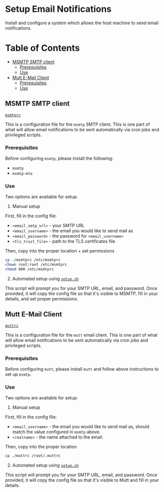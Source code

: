 # Setup Email Notifications

Install and configure a system which allows the host machine to send email notifications.




# Table of Contents

- [MSMTP SMTP client](#MSMTP-SMTP-client)
  - [Prerequisites](#Prerequisites)
  - [Use](#Use)
- [Mutt E-Mail Client](#Mutt-E-Mail-Client)
  - [Prerequisites](#Prerequisites-1)
  - [Use](#Use-1)




## MSMTP SMTP client
[`msmtprc`](msmtprc)

This is a configuration file for the `msmtp` SMTP client. This is one part of what will allow email notifications to be sent automatically via cron jobs and privileged scripts.

### Prerequisites
Before configuring `msmtp`, please install the following:
- `msmtp`
- `msmtp-mta`

### Use
Two options are available for setup:

1. Manual setup

First, fill in the config file:
  - `<email_smtp_url>` - your SMTP URL
  - `<email_username>` - the email you would like to send mail as
  - `<email_password>` - the password for `<email_username>`
  - `<tls_trust_file>` - path to the TLS certificates file

Then, copy into the proper location + set permissions
```sh
cp ./msmtprc /etc/msmtprc
chown root:root /etc/msmtprc
chmod 600 /etc/msmtprc
```

2. Automated setup using [`setup.sh`](setup.sh)

This script will prompt you for your SMTP URL, email, and password.
Once provided, it will copy the config file so that it's visible to MSMTP, fill in your details, and set proper permissions.



## Mutt E-Mail Client
[`muttrc`](muttrc)

This is a configuration file for the `mutt` email client.
This is one part of what will allow email notifications to be sent automatically via cron jobs and privileged scripts.

### Prerequisites
Before configuring `mutt`, please install `mutt` and follow above instructions to set up `msmtp`.

### Use
Two options are available for setup:

1. Manual setup

First, fill in the config file:
  - `<email_username>` - the email you would like to send mail as, should match the value configured in `msmtp` above.
  - `<realname>` - the name attached to the email.

Then, copy into the proper location
```sh
cp ./muttrc /root/.muttrc
```

2. Automated setup using [`setup.sh`](setup.sh)

This script will prompt you for your SMTP URL, email, and password.
Once provided, it will copy the config file so that it's visible to Mutt and fill in your details.
